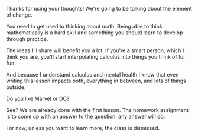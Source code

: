 Thanks for using your thoughts! We're going to be talking about the element of change.

You need to get used to thinking about math.  Being able to think mathematically is a hard skill and something you should learn to develop through practice.

The ideas I'll share will benefit you a lot.  If you're a smart person, which I think you are, you'll start interpolating calculus into things you think of for fun.

And because I understand calculus and mental health I know that even writing this lesson impacts both, everything in between, and lots of things outside.

Do you like Marvel or DC?

See?  We are already done with the first lesson.  The homework assignment is to come up with an answer to the question.  any answer will do.

For now, unless you want to learn more, the class is dismissed.
